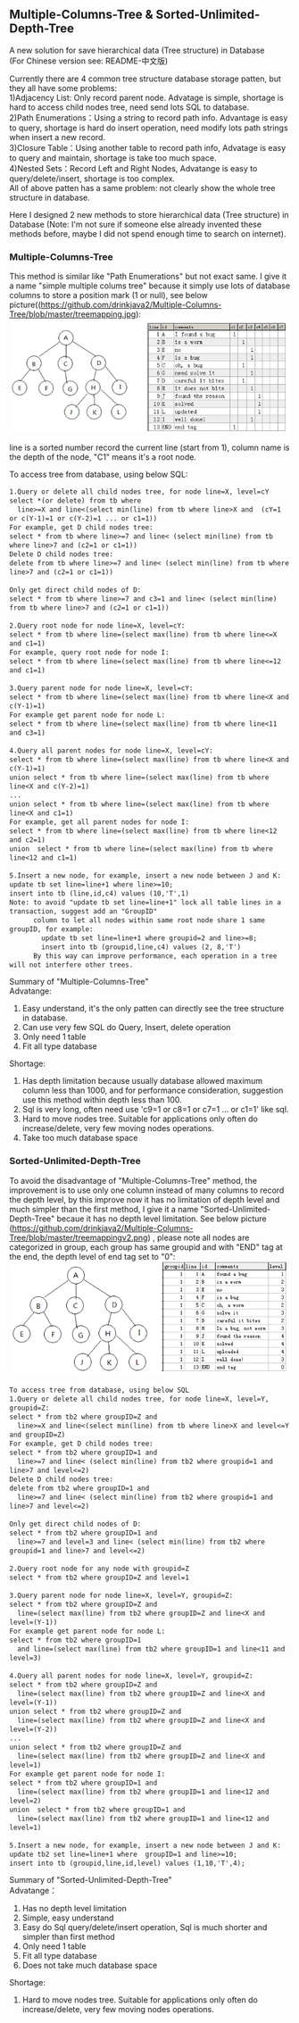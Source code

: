 ## Multiple-Columns-Tree & Sorted-Unlimited-Depth-Tree
A new solution for save hierarchical data (Tree structure) in Database  
(For Chinese version see: README-中文版)
  
Currently there are 4 common tree structure database storage patten, but they all have some problems:  
1)Adjacency List: Only record parent node. Advatage is simple, shortage is hard to access child nodes tree, need send lots SQL to database.  
2)Path Enumerations：Using a string to record path info. Advantage is easy to query, shortage is hard do insert operation, need modify lots path strings when insert a new record.  
3)Closure Table：Using another table to record path info, Advatage is easy to query and maintain, shortage is take too much space.  
4)Nested Sets：Record Left and Right Nodes, Advatange is easy to query/delete/insert, shortage is too complex.  
All of above patten has a same problem: not clearly show the whole tree structure in database.  

Here I designed 2 new methods to store hierarchical data (Tree structure) in Database (Note: I'm not sure if someone else already invented these methods before, maybe I did not spend enough time to search on internet).  

### Multiple-Columns-Tree
This method is similar like "Path Enumerations" but not exact same. I give it a name "simple multiple colums tree" because it simply use lots of database columns to store a position mark (1 or null), see below picture((https://github.com/drinkjava2/Multiple-Columns-Tree/blob/master/treemapping.jpg):
![image](treemapping.jpg)

line is a sorted number record the current line (start from 1), column name is the depth of the node, "C1" means it's a root node.

To access tree from database,  using below SQL:
```
1.Query or delete all child nodes tree, for node line=X, level=cY
select *(or delete) from tb where 
  line>=X and line<(select min(line) from tb where line>X and  (cY=1 or c(Y-1)=1 or c(Y-2)=1 ... or c1=1))
For example, get D child nodes tree:
select * from tb where line>=7 and line< (select min(line) from tb where line>7 and (c2=1 or c1=1)) 
Delete D child nodes tree:
delete from tb where line>=7 and line< (select min(line) from tb where line>7 and (c2=1 or c1=1)) 

Only get direct child nodes of D:
select * from tb where line>=7 and c3=1 and line< (select min(line) from tb where line>7 and (c2=1 or c1=1)) 

2.Query root node for node line=X, level=cY:
select * from tb where line=(select max(line) from tb where line<=X and c1=1)
For example, query root node for node I:
select * from tb where line=(select max(line) from tb where line<=12 and c1=1) 

3.Query parent node for node line=X, level=cY:
select * from tb where line=(select max(line) from tb where line<X and c(Y-1)=1)
For example get parent node for node L:
select * from tb where line=(select max(line) from tb where line<11 and c3=1) 

4.Query all parent nodes for node line=X, level=cY:
select * from tb where line=(select max(line) from tb where line<X and c(Y-1)=1)
union select * from tb where line=(select max(line) from tb where line<X and c(Y-2)=1)
...
union select * from tb where line=(select max(line) from tb where line<X and c1=1)
For example, get all parent nodes for node I:
select * from tb where line=(select max(line) from tb where line<12 and c2=1)
union  select * from tb where line=(select max(line) from tb where line<12 and c1=1) 
 
5.Insert a new node, for example, insert a new node between J and K:
update tb set line=line+1 where line>=10;
insert into tb (line,id,c4) values (10,'T',1)
Note: to avoid "update tb set line=line+1" lock all table lines in a transaction, suggest add an "GroupID" 
      column to let all nodes within same root node share 1 same groupID, for example:
        update tb set line=line+1 where groupid=2 and line>=8;
        insert into tb (groupid,line,c4) values (2, 8,'T')
      By this way can improve performance, each operation in a tree will not interfere other trees.

```
Summary of "Multiple-Columns-Tree"  
Advatange:  
1. Easy understand, it's the only patten can directly see the tree structure in database.  
2. Can use very few SQL do Query, Insert, delete operation  
3. Only need 1 table  
4. Fit all type database  

Shortage:  
1. Has depth limitation because usually database allowed maximum column less than 1000, and for performance consideration, suggestion use this method within depth less than 100.  
2. Sql is very long, often need use 'c9=1 or c8=1  or c7=1 ... or c1=1'  like sql.  
3. Hard to move nodes tree. Suitable for applications only often do increase/delete, very few moving nodes operations.
4. Take too much database space  


### Sorted-Unlimited-Depth-Tree
To avoid the disadvantage of "Multiple-Columns-Tree" method, the improvement is to use only one column instead of many columns to record the depth level, by this improve now it has no limitation of depth level and much simpler than the first method, I give it a name "Sorted-Unlimited-Depth-Tree" becaue it has no depth level limitation.  See below picture
(https://github.com/drinkjava2/Multiple-Columns-Tree/blob/master/treemappingv2.png) , please note all nodes are categorized in group, each group has same groupid and with "END" tag at the end, the depth level of end tag set to "0":  
![image](treemappingv2.png)
```
To access tree from database, using below SQL
1.Query or delete all child nodes tree, for node line=X, level=Y, groupid=Z:
select * from tb2 where groupID=Z and 
  line>=X and line<(select min(line) from tb where line>X and level<=Y and groupID=Z)
For example, get D child nodes tree:
select * from tb2 where groupID=1 and 
  line>=7 and line< (select min(line) from tb2 where groupid=1 and line>7 and level<=2)
Delete D child nodes tree:
delete from tb2 where groupID=1 and 
  line>=7 and line< (select min(line) from tb2 where groupid=1 and line>7 and level<=2)

Only get direct child nodes of D:
select * from tb2 where groupID=1 and 
  line>=7 and level=3 and line< (select min(line) from tb2 where groupid=1 and line>7 and level<=2) 

2.Query root node for any node with groupid=Z
select * from tb2 where groupID=Z and level=1 

3.Query parent node for node line=X, level=Y, groupid=Z:
select * from tb2 where groupID=Z and 
  line=(select max(line) from tb2 where groupID=Z and line<X and level=(Y-1))
For example get parent node for node L:
select * from tb2 where groupID=1 
  and line=(select max(line) from tb2 where groupID=1 and line<11 and level=3) 

4.Query all parent nodes for node line=X, level=Y, groupid=Z:
select * from tb2 where groupID=Z and 
  line=(select max(line) from tb2 where groupID=Z and line<X and level=(Y-1))
union select * from tb2 where groupID=Z and 
  line=(select max(line) from tb2 where groupID=Z and line<X and level=(Y-2))
...
union select * from tb2 where groupID=Z and 
  line=(select max(line) from tb2 where groupID=Z and line<X and level=1)
For example get parent node for node I:
select * from tb2 where groupID=1 and 
  line=(select max(line) from tb2 where groupID=1 and line<12 and level=2)
union  select * from tb2 where groupID=1 and 
  line=(select max(line) from tb2 where groupID=1 and line<12 and level=1)

5.Insert a new node, for example, insert a new node between J and K:
update tb2 set line=line+1 where  groupID=1 and line>=10;
insert into tb (groupid,line,id,level) values (1,10,'T',4);
```

Summary of "Sorted-Unlimited-Depth-Tree"   
Advatange：  
1. Has no depth level limitation  
2. Simple, easy understand  
3. Easy do Sql query/delete/insert operation, Sql is much shorter and simpler than first method  
4. Only need 1 table  
5. Fit all type database  
6. Does not take much database space  

Shortage:  
1. Hard to move nodes tree. Suitable for applications only often do increase/delete, very few moving nodes operations.  
